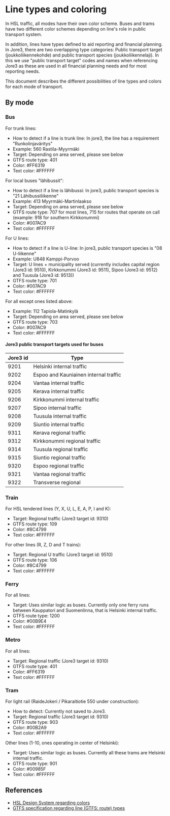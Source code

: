 # Line types and coloring

In HSL traffic, all modes have their own color scheme. Buses and trams have two different color schemes depending on line's role in public transport system.

In addition, lines have types defined to aid reporting and financial planning. In Jore3, there are two overlapping type categories: Public transport target (joukkoliikennekohde) and public transport species (joukkoliikennelaji). In this we use "public transport target" codes and names when referencing Jore3 as these are used in all financial planning needs and for most reporting needs.

This document describes the different possibilities of line types and colors for each mode of transport.

## By mode

### Bus

For trunk lines:
* How to detect if a line is trunk line: In jore3, the line has a requirement "Runkolinjaväritys"
* Example: 560 Rastila-Myyrmäki
* Target: Depending on area served, please see below
* GTFS route type: 401
* Color: #FF6319
* Text color: #FFFFFF

For local buses "lähibussit":
* How to detect if a line is lähibussi: In jore3, public transport species is "21 Lähibussiliikenne"
* Example: 413 Myyrmäki-Martinlaakso
* Target: Depending on area served, please see below
* GTFS route type: 707 for most lines, 715 for routes that operate on call (example: 918 for southern Kirkkonummi)
* Color: #007AC9
* Text color: #FFFFFF

For U lines:
* How to detect if a line is U-line: In jore3, public transport species is "08 U-liikenne"
* Example: U848 Kamppi-Porvoo
* Target: U lines + municipality served (currently includes capital region (Jore3 id: 9510), Kirkkonummi (Jore3 id: 9511), Sipoo (Jore3 id: 9512) and Tuusula (Jore3 id: 9513))
* GTFS route type: 701
* Color: #007AC9
* Text color: #FFFFFF

For all except ones listed above:
* Example: 112 Tapiola-Matinkylä
* Target: Depending on area served, please see below
* GTFS route type: 703
* Color: #007AC9
* Text color: #FFFFFF

#### Jore3 public transport targets used for buses
|Jore3 id|Type|
|--------|----|
|9201|Helsinki internal traffic|
|9202|Espoo and Kauniainen internal traffic|
|9204|Vantaa internal traffic|
|9205|Kerava internal traffic|
|9206|Kirkkonummi internal traffic|
|9207|Sipoo internal traffic|
|9208|Tuusula internal traffic|
|9209|Siuntio internal traffic|
|9311|Kerava regional traffic|
|9312|Kirkkonummi regional traffic|
|9314|Tuusula regional traffic|
|9315|Siuntio regional traffic|
|9320|Espoo regional traffic|
|9321|Vantaa regional traffic|
|9322|Transverse regional|

### Train

For HSL tendered lines (Y, X, U, L, E, A, P, I and K):
* Target: Regional traffic (Jore3 target id: 9310)
* GTFS route type: 109
* Color: #8C4799
* Text color: #FFFFFF

For other lines (R, Z, D and T trains):
* Target: Regional U traffic (Jore3 target id: 9510)
* GTFS route type: 106
* Color: #8C4799
* Text color: #FFFFFF

### Ferry

For all lines:
* Target: Uses similar logic as buses. Currently only one ferry runs between Kauppatori and Suomenlinna, that is Helsinki internal traffic.
* GTFS route type: 1200
* Color: #00B9E4
* Text color: #FFFFFF

### Metro

For all lines:
* Target: Regional traffic (Jore3 target id: 9310)
* GTFS route type: 401
* Color: #FF6319
* Text color: #FFFFFF

### Tram

For light rail (RaideJokeri / Pikaraitiotie 550 under construction):
* How to detect: Currently not saved to Jore3.
* Target: Regional traffic (Jore3 target id: 9310)
* GTFS route type: 903
* Color: #00B2A9
* Text color: #FFFFFF

Other lines (1-10, ones operating in center of Helsinki):
* Target: Uses similar logic as buses. Currently all these trams are Helsinki internal traffic.
* GTFS route type: 901
* Color: #00985F
* Text color: #FFFFFF


## References

* [HSL Design System regarding colors](https://tyyliopas.hsl.fi/d/h8JR9dHeqfgd/braendi#/visuaalinen-ilme/vaerit)
* [GTFS specification regarding line (GTFS: route) types](https://developers.google.com/transit/gtfs/reference/extended-route-types)
